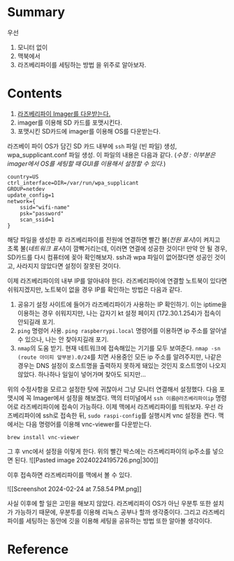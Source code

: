 # Summary

우선
1. 모니터 없이
2. 맥북에서
3. 라즈베리파이를 세팅하는 방법
을 위주로 알아보자.

# Contents

1. [라즈베리파이 Imager를 다운받는다. ](https://www.raspberrypi.org/software/)
2. imager를 이용해 SD 카드를 포맷시킨다.
3. 포맷시킨 SD카드에 imager를 이용해 OS를 다운받는다.

라즈베이 파이 OS가 담긴 SD 카드 내부에 `ssh` 파일 (빈 파일) 생성, wpa_supplicant.conf 파일 생성. 이 파일의 내용은 다음과 같다. (*수정 : 이부분은 imager에서 OS를 세팅할 때 GUI를 이용해서 설정할 수 있다.*)

```
country=US 
ctrl_interface=DIR=/var/run/wpa_supplicant 
GROUP=netdev 
update_config=1 
network={ 
	ssid="wifi-name"
	psk="password" 
	scan_ssid=1 
}
```

해당 파일을 생성한 후 라즈베리파이를 전원에 연결하면 빨간 불(*전원 표시*)이 켜지고 초록 불(*네트워크 표시*)이 깜빡거리는데, 이러면 연결에 성공한 것이다! 만약 안 될 경우, SD카드를 다시 컴퓨터에 꽂아 확인해보자. ssh과 wpa 파일이 없어졌다면 성공인 것이고, 사라지지 않았다면 설정이 잘못된 것이다.

이제 라즈베리파이의 내부 IP를 알아내야 한다. 라즈베리파이에 연결할 노트북이 있다면 쉬워지겠지만, 노트북이 없을 경우 IP를 확인하는 방법은 다음과 같다.
1. 공유기 설정 사이트에 들어가 라즈베리파이가 사용하는 IP 확인하기. 이는 iptime을 이용하는 경우 쉬워지지만, 나는 갑자기 kt 설정 페이지 (172.30.1.254)가 접속이 안되길래 포기.
2. `ping` 명령어 사용. `ping raspberrypi.local` 명령어를 이용하면 ip 주소를 알아낼 수 있으나, 나는 안 찾아지길래 포기.
3. `nmap`의 도움 받기. 현재 네트워크에 접속해있는 기기를 모두 보여준다. `nmap -sn (route 아이피 앞부분).0/24`를 치면 사용중인 모든 ip 주소를 알려주지만, 나같은 경우는 DNS 설정이 호스트명을 출력하지 못하게 돼있는 것인지 호스트명이 나오지 않았다. 하나하나 일일이 넣어가며 찾아도 되지만...

위의 수정사항을 모르고 설정한 탓에 귀찮아서 그냥 모니터 연결해서 설정했다. 다음 포맷시에 꼭 Imager에서 설정을 해보겠다. 맥의 터미널에서 `ssh 이름@라즈베리파이ip` 명령어로 라즈베리파이에 접속이 가능하다. 이제 맥에서 라즈베리파이를 띄워보자. 우선 라즈베리파이에 ssh로 접속한 뒤, `sudo raspi-config`를 실행시켜 vnc 설정을 켠다. 맥에서는 다음 명령어를 이용해 vnc-viewer를 다운받는다.

```
brew install vnc-viewer
```

그 후 vnc에서 설정을 이렇게 한다. 위의 빨간 박스에는 라즈베리파이의 ip주소를 넣으면 된다.
![[Pasted image 20240224195726.png|300]]

이후 접속하면 라즈베리파이를 맥에서 볼 수 있다.

![[Screenshot 2024-02-24 at 7.58.54 PM.png]]

사실 이후에 할 일은 고민을 해보지 않았다. 라즈베리파이 OS가 아닌 우분투 또한 설치가 가능하기 때문에, 우분투를 이용해 리눅스 공부나 할까 생각중이다. 그리고 라즈베리파이를 세팅하는 동안에 깃을 이용해 세팅을 공유하는 방법 또한 알아볼 생각이다. 
# Reference

